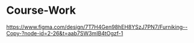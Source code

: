 # Course-Work
https://www.figma.com/design/7T7H4Gen98hEH8YSzJ7PN7/Furniking--Copy-?node-id=2-26&t=aab7SW3mIB4tOgzf-1
